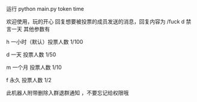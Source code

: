运行
python main.py token time

欢迎使用，玩的开心
回复想要被投票的成员发送的消息，回复内容为 /fuck d 禁言一天 
 其他参数有 
 
 h 一小时（默认）投票人数 1/100 
 
 d 一天  投票人数 1/50 
 
 m 一个月 投票人数 1/10 
 
 f 永久 投票人数 1/2 
 
此机器人附带删除入群退群通知 ，不要忘记给权限哦
